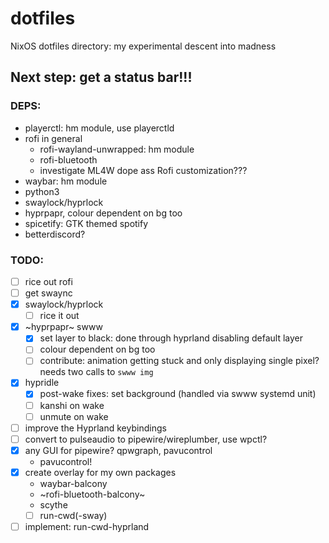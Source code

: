 # dotfiles
NixOS dotfiles directory: my experimental descent into madness

## Next step: get a status bar!!!

### DEPS:
  - playerctl: hm module, use playerctld
  - rofi in general
    - rofi-wayland-unwrapped: hm module
    - rofi-bluetooth
    - investigate ML4W dope ass Rofi customization???
  - waybar: hm module
  - python3
  - swaylock/hyprlock
  - hyprpapr, colour dependent on bg too
  - spicetify: GTK themed spotify
  - betterdiscord?

### TODO: 
  - [ ] rice out rofi
  - [ ] get swaync
  - [x] swaylock/hyprlock
    - [ ] rice it out
  - [x] ~hyprpapr~ swww
    - [x] set layer to black: done through hyprland disabling default layer
    - [ ] colour dependent on bg too
    - [ ] contribute: animation getting stuck and only displaying single pixel? needs two calls to `swww img`
  - [x] hypridle
    - [x] post-wake fixes: set background (handled via swww systemd unit)
    - [ ] kanshi on wake
    - [ ] unmute on wake
  - [ ] improve the Hyprland keybindings
  - [ ] convert to pulseaudio to pipewire/wireplumber, use wpctl?
  - [x] any GUI for pipewire? qpwgraph, pavucontrol
    - pavucontrol!
  - [x] create overlay for my own packages
    - waybar-balcony
    - ~rofi-bluetooth-balcony~
    - scythe
    - [ ] run-cwd(-sway)
  - [ ] implement: run-cwd-hyprland

